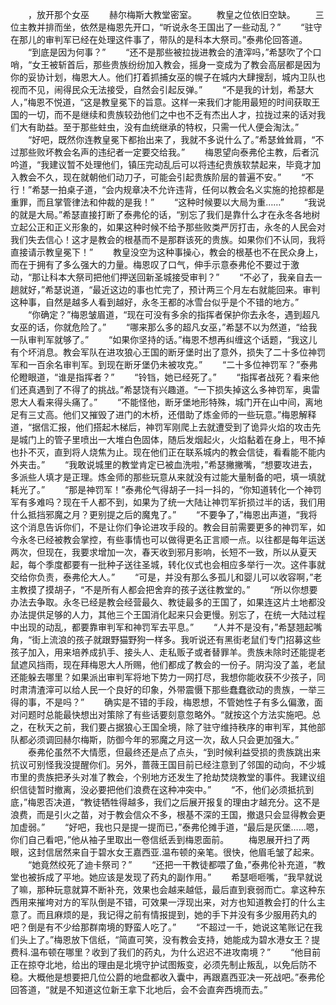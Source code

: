 　　，放开那个女巫
　　赫尔梅斯大教堂密室。
　　教皇之位依旧空缺。
　　三位主教并排而坐，依然是梅恩先开口，“听说永冬王国出了一些动乱？”
　　“驻守在那儿的审判军已经在处理这件事了，带队的是科本大祭司。”泰弗伦回答道。
　　“到底是因为何事？”
　　“还不是那些被拉拢进教会的渣滓吗，”希瑟吹了个口哨，“女王被斩首后，那些贵族纷纷加入教会，摇身一变成为了教会高层都是因为你的妥协计划，梅恩大人。他们打着抓捕女巫的幌子在城内大肆搜刮，城内卫队也视而不见，闹得民众无法接受，自然会引起反弹。”
　　“不是我的计划，希瑟大人，”梅恩不悦道，“这是教皇冕下的旨意。这样一来我们才能用最短的时间获取王国的一切，而不是继续和贵族较劲他们之中也不乏有杰出人才，拉拢过来的话对我们大有助益。至于那些蛀虫，没有血统继承的特权，只需一代人便会淘汰。”
　　“好吧，既然你连教皇冕下都抬出来了，我就不多说什么了。”希瑟耸耸肩，“不过那些败坏教会名声的违纪者一定要交给我。”
　　梅恩望向泰弗伦主教，后者沉吟道，“我建议暂不处理他们，镇压完动乱后可以将违纪贵族软禁起来，毕竟才加入教会不久，现在就朝他们动刀子，可能会引起贵族阶层的普遍不安。”
　　“不行！”希瑟一拍桌子道，“会内规章决不允许违背，任何以教会名义实施的抢掠都是重罪，而且掌管律法和仲裁的是我！”
　　“这种时候要以大局为重……”
　　“我说的就是大局。”希瑟直接打断了泰弗伦的话，“别忘了我们是靠什么才在永冬各地树立起公正和正义形象的，如果这种时候不给予那些败类严厉打击，永冬的人民会对我们失去信心！这才是教会的根基而不是那群该死的贵族。如果你们不认同，我将直接请示教皇冕下！”
　　教皇没空为这种事操心，教会的根基也不在民众身上，而在于拥有了多么强大的力量。梅恩叹了口气，伸手示意泰弗伦不要过于激动，“那让科本大祭司把他们押送回新圣城接受审判？”
　　“不必了，我亲自去一趟就好，”希瑟说道，“最近这边的事也忙完了，预计两三个月左右就能回来。审判这种事，自然是越多人看到越好，永冬王都的冰雪台似乎是个不错的地方。”
　　“你确定？”梅恩皱眉道，“现在可没有多余的指挥者保护你去永冬，遇到超凡女巫的话，你就危险了。”
　　“哪来那么多的超凡女巫，”希瑟不以为然道，“给我一队审判军就够了。”
　　“如果你坚持的话。”梅恩不想再纠缠这个话题，“我这儿有个坏消息。教会军队在进攻狼心王国的断牙堡时出了意外，损失了二十多位神罚军和一百余名审判军。到现在断牙堡仍未被攻克。”
　　“二十多位神罚军？”泰弗伦瞪眼道，“谁是指挥者？”
　　“铃铛，她已经死了。”
　　“指挥者战死？看来他们还真遇到了不得了的挑战。”希瑟饶有兴趣道。“一下损失掉这么多神罚军，奥雷恩大人看来得头痛了。”
　　“不能怪他，断牙堡地形特殊，城门开在山中间，离地足有三丈高。他们又摧毁了进门的木桥，还借助了炼金师的一些玩意。”梅恩解释道，“据信汇报，他们搭起木梯后，神罚军刚爬上去就遭受到了诡异火焰的攻击先是城门上的管子里喷出一大堆白色固体，随后发烟起火，火焰黏着在身上，甩不掉也扑不灭，直到将人烧焦为止。现在他们正在联系城内的教会信徒，看看能不能内外夹击。”
　　“我敢说城里的教堂肯定已被血洗啦，”希瑟撇撇嘴，“想要攻进去，多派些人填才是正理。炼金师的那些玩意从来就没有过能大量制备的吧，填一填就耗光了。”
　　“那是神罚军！”泰弗伦气得胡子一抖一抖的，“你知道转化一个神罚军有多难吗？现在千人都不到，如果为了统一大陆让神罚军折损过半的话，我们用什么抵挡邪魔之月？更别提之后的魔鬼了。”
　　“不要争了，”梅恩出声道，“我将这个消息告诉你们，不是让你们争论进攻手段的。教会目前需要更多的神罚军，如今永冬已经被教会掌控，有些事情也可以做得更名正言顺一点。以往都是每年运送两次，但现在，我要求增加一次，春天收到邪月影响，长短不一致，所以从夏天起，每个季度都要有一批种子送往圣城，转化仪式也会相应多举行一次。这件事就交给你负责，泰弗伦大人。”
　　“可是，并没有那么多孤儿和婴儿可以收容啊，”老主教摸了摸胡子，“不是所有人都会把舍弃的孩子送往教堂的。”
　　“所以你想要办法去争取。永冬已经是教会经营最久、教徒最多的王国了，如果连这片土地都没办法提供足够的人力，其他三个王国消化起来只会更慢。别忘了，在统一大陆过程中出现的动乱，都要靠审判军和神罚军去平息。”
　　“人并不是没有，”希瑟翘起嘴角，“街上流浪的孩子就跟野猫野狗一样多。我听说还有黑街老鼠们专门招募这些孩子加入，用来培养成扒手、接头人、走私贩子或者替罪羊。贵族未除时还能提老鼠遮风挡雨，现在拜梅恩大人所赐，他们都成了教会的一份子。阴沟没了盖，老鼠还能躲去哪里？如果派出审判军将地下势力一网打尽，我想你能收获不少孩子，同时肃清渣滓可以给人民一个良好的印象，外带震慑下那些蠢蠢欲动的贵族，一举三得的事，不是吗？”
　　确实是不错的手段，梅恩想，不管她性子有多么偏激，面对问题时总能最快想出对策除了有些话要刻意忽略外。“就按这个方法实施吧。总之，在秋天之前，我们要占据狼心王国全境，除了驻守维持秩序的审判军，其他部队都必须调回赫尔梅斯，防御今年的邪魔之月这一次，敌人只会更加强大。”
　　泰弗伦虽然不大情愿，但最终还是点了点头，“到时候利益受损的贵族跳出来抗议可别怪我没提醒你们。另外，蔷薇王国目前已经注意到了邻国的动向，不少城市里的贵族把矛头对准了教会，个别地方还发生了抢劫焚烧教堂的事件。我建议组织信徒暂时撤离，没必要把他们浪费在这种冲突中。”
　　“不，他们必须抵抗到底，”梅恩否决道，“教徒牺牲得越多，我们之后展开报复的理由才越充分。这不是浪费，而是引火之苗，对于教会信众不多，根基不深的王国，撤退只会显得教会更加虚弱。”
　　“好吧，我也只是提一提而已，”泰弗伦摊手道，“最后是灰堡……嗯，你们自己看吧，”他从袖子里取出一卷信纸丢到梅恩面前。
　　梅恩展开扫了两眼，这封信居然来自于碧水女王嘉西亚.温布顿的亲笔。很快，他眉毛皱了起来。
　　“她竟然绞死了迪卡祭司？”
　　“还把一干教徒都喂了鱼，”泰弗伦补充道，“教堂也被拆成了平地。她应该是发现了药丸的副作用。”
　　希瑟咂咂嘴，“我早就说了嘛，那种玩意就算不断补充，效果也会越来越低，最后直到衰弱而亡。拿这种东西用来摧垮对方的军队倒是不错，可效果一浮现出来，对方也知道教会打的什么主意了。而且麻烦的是，我记得之前有情报提到，她的手下并没有多少服用药丸的吧？倒是有不少给那群南境的野蛮人吃了。”
　　“不超过一千，她说这笔账记在我们头上了。”梅恩放下信纸，“简直可笑，没有教会支持，她能成为碧水港女王？提费科.温布顿在哪里？收到了我们的药丸，为什么迟迟不进攻南境？”
　　“他目前正在掠夺北地，给出的理由是北境守护试图叛变，必须先制止叛乱，以免后防不稳。大概他是想要把几位公爵的地盘都收入囊中，再跟嘉西亚决一死战吧。”泰弗伦回答道，“就是不知道这位新王拿下北地后，会不会直奔西境而去。”